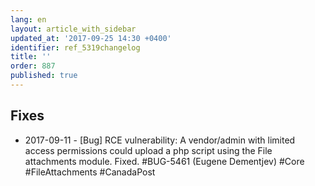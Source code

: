 ```yaml
---
lang: en
layout: article_with_sidebar
updated_at: '2017-09-25 14:30 +0400'
identifier: ref_5319changelog
title: ''
order: 887
published: true
---
```

## Fixes

* 2017-09-11 - [Bug] RCE vulnerability: A vendor/admin with limited access permissions could upload a php script using the File attachments module. Fixed. #BUG-5461 (Eugene Dementjev) #Core #FileAttachments #CanadaPost
